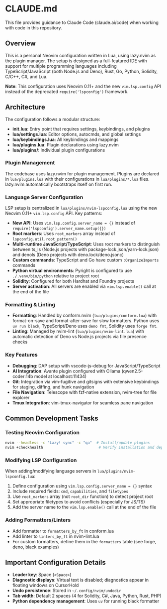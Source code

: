 # CLAUDE.md

This file provides guidance to Claude Code (claude.ai/code) when working with code in this repository.

## Overview

This is a personal Neovim configuration written in Lua, using lazy.nvim as the plugin manager. The setup is designed as a full-featured IDE with support for multiple programming languages including TypeScript/JavaScript (both Node.js and Deno), Rust, Go, Python, Solidity, C/C++, C#, and Lua.

**Note**: This configuration uses Neovim 0.11+ and the new `vim.lsp.config` API instead of the deprecated `require('lspconfig')` framework.

## Architecture

The configuration follows a modular structure:

- **init.lua**: Entry point that requires settings, keybindings, and plugins
- **lua/settings.lua**: Editor options, autocmds, and global settings
- **lua/keybindings.lua**: All keybindings and mappings
- **lua/plugins.lua**: Plugin declarations using lazy.nvim
- **lua/plugins/**: Individual plugin configurations

### Plugin Management

The codebase uses lazy.nvim for plugin management. Plugins are declared in `lua/plugins.lua` with their configurations in `lua/plugins/*.lua` files. lazy.nvim automatically bootstraps itself on first run.

### Language Server Configuration

LSP setup is centralized in `lua/plugins/nvim-lspconfig.lua` using the new Neovim 0.11+ `vim.lsp.config` API. Key patterns:

- **New API**: Uses `vim.lsp.config.server_name = {}` instead of `require('lspconfig').server_name.setup({})`
- **Root markers**: Uses `root_markers` array instead of `lspconfig.util.root_pattern()`
- **Multi-runtime JavaScript/TypeScript**: Uses root markers to distinguish between ts_ls (Node.js projects with package-lock.json/yarn-lock.json) and denols (Deno projects with deno.lock/deno.jsonc)
- **Custom commands**: TypeScript and Go have custom `:OrganizeImports` commands
- **Python virtual environments**: Pyright is configured to use `./.venv/bin/python` relative to project root
- **Solidity**: Configured for both Hardhat and Foundry projects
- **Server activation**: All servers are enabled via `vim.lsp.enable()` call at the end of the file

### Formatting & Linting

- **Formatting**: Handled by conform.nvim (`lua/plugins/conform.lua`) with format-on-save and format-after-save for slow formatters. Python uses `uv run black`, TypeScript/Deno uses `deno fmt`, Solidity uses `forge fmt`.
- **Linting**: Managed by nvim-lint (`lua/plugins/nvim-lint.lua`) with automatic detection of Deno vs Node.js projects via file presence checks

### Key Features

- **Debugging**: DAP setup with vscode-js-debug for JavaScript/TypeScript
- **AI Integration**: Avante plugin configured with Ollama (qwen2.5-coder:14b model at localhost:11434)
- **Git**: Integration via vim-fugitive and gitsigns with extensive keybindings for staging, diffing, and hunk navigation
- **File Navigation**: Telescope with fzf-native extension, nvim-tree for file explorer
- **Tmux Integration**: vim-tmux-navigator for seamless pane navigation

## Common Development Tasks

### Testing Neovim Configuration

```bash
nvim --headless -c "Lazy! sync" -c "qa"  # Install/update plugins
nvim +checkhealth                         # Verify installation and dependencies
```

### Modifying LSP Configuration

When adding/modifying language servers in `lua/plugins/nvim-lspconfig.lua`:
1. Define configuration using `vim.lsp.config.server_name = {}` syntax
2. Include required fields: `cmd`, `capabilities`, and `filetypes`
3. Use `root_markers` array (not `root_dir` function) to detect project root
4. Set appropriate filetypes to avoid conflicts (especially for JS/TS)
5. Add the server name to the `vim.lsp.enable()` call at the end of the file

### Adding Formatters/Linters

- Add formatter to `formatters_by_ft` in conform.lua
- Add linter to `linters_by_ft` in nvim-lint.lua
- For custom formatters, define them in the `formatters` table (see forge, deno, black examples)

## Important Configuration Details

- **Leader key**: Space (`<Space>`)
- **Diagnostic displays**: Virtual text is disabled; diagnostics appear in floating windows on CursorHold
- **Undo persistence**: Stored in `~/.config/nvim/undodir`
- **Tab width**: Default 2 spaces (4 for Solidity, C#, Java, Python, Rust, PHP)
- **Python dependency management**: Uses `uv` for running black formatter
